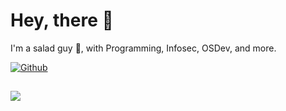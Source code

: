 # Hey, there 👋

I'm a salad guy 🥗, with Programming, Infosec, OSDev, and more.

[![Github](https://img.shields.io/github/followers/anoxtovo?label=Follow&style=social)](https://github.com/anoxtovo)

![](https://komarev.com/ghpvc/?username=anoxtovo&style=for-the-badge)
----
